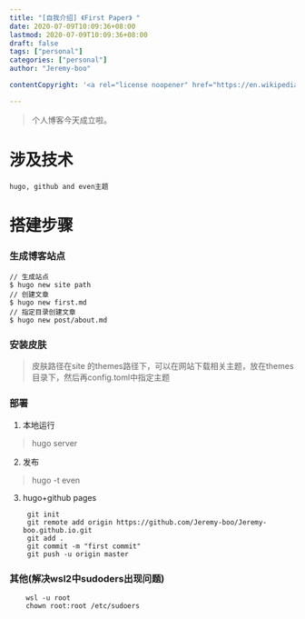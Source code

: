 ```yaml
---
title: "[自我介绍] 《First Paper》 "
date: 2020-07-09T10:09:36+08:00
lastmod: 2020-07-09T10:09:36+08:00
draft: false
tags: ["personal"]
categories: ["personal"]
author: "Jeremy-boo"

contentCopyright: '<a rel="license noopener" href="https://en.wikipedia.org/wiki/Wikipedia:Text_of_Creative_Commons_Attribution-ShareAlike_3.0_Unported_License" target="_blank">Creative Commons Attribution-ShareAlike License</a>'

---
```


> 个人博客今天成立啦。

# 涉及技术
    hugo, github and even主题

# 搭建步骤

### 生成博客站点
    // 生成站点
    $ hugo new site path
    // 创建文章
    $ hugo new first.md
    // 指定目录创建文章
    $ hugo new post/about.md
### 安装皮肤
> 皮肤路径在site 的themes路径下，可以在网站下载相关主题，放在themes目录下，然后再config.toml中指定主题
### 部署
1. 本地运行
> hugo server

2. 发布
> hugo -t even

3. hugo+github pages

        git init
        git remote add origin https://github.com/Jeremy-boo/Jeremy-boo.github.io.git
        git add .
        git commit -m "first commit"
        git push -u origin master

### 其他(解决wsl2中sudoders出现问题)
        wsl -u root
        chown root:root /etc/sudoers








